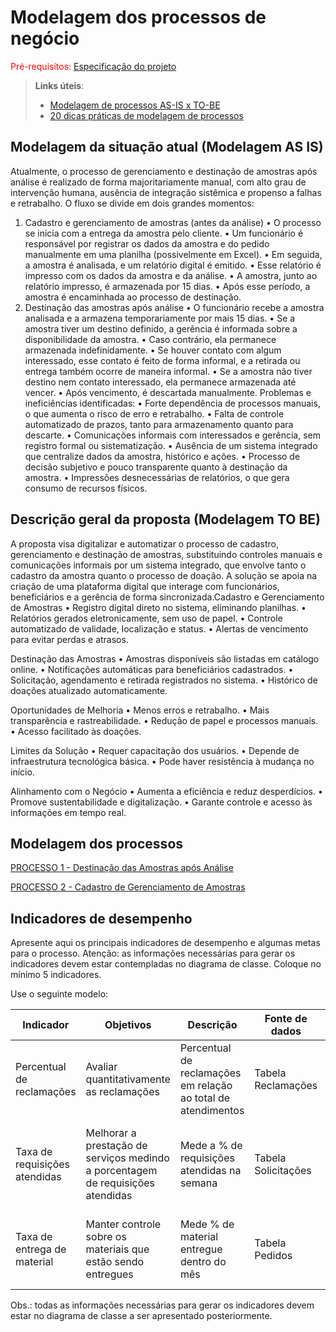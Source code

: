# Modelagem dos processos de negócio

<span style="color:red">Pré-requisitos: <a href="02-Especificacao.md"> Especificação do projeto</a></span>

> **Links úteis**:
> - [Modelagem de processos AS-IS x TO-BE](https://dheka.com.br/modelagem-as-is-to-be/)
> - [20 dicas práticas de modelagem de processos](https://dheka.com.br/20-dicas-praticas-de-modelagem-de-processos/)

## Modelagem da situação atual (Modelagem AS IS)

Atualmente, o processo de gerenciamento e destinação de amostras após análise é realizado de forma majoritariamente manual, com alto grau de intervenção humana, ausência de integração sistêmica e propenso a falhas e retrabalho. O fluxo se divide em dois grandes momentos:
1. Cadastro e gerenciamento de amostras (antes da análise)
	•	O processo se inicia com a entrega da amostra pelo cliente.
	•	Um funcionário é responsável por registrar os dados da amostra e do pedido manualmente em uma planilha (possivelmente em Excel).
	•	Em seguida, a amostra é analisada, e um relatório digital é emitido.
	•	Esse relatório é impresso com os dados da amostra e da análise.
	•	A amostra, junto ao relatório impresso, é armazenada por 15 dias.
	•	Após esse período, a amostra é encaminhada ao processo de destinação.
2. Destinação das amostras após análise
	•	O funcionário recebe a amostra analisada e a armazena temporariamente por mais 15 dias.
	•	Se a amostra tiver um destino definido, a gerência é informada sobre a disponibilidade da amostra.
	•	Caso contrário, ela permanece armazenada indefinidamente.
	•	Se houver contato com algum interessado, esse contato é feito de forma informal, e a retirada ou entrega também ocorre de maneira informal.
	•	Se a amostra não tiver destino nem contato interessado, ela permanece armazenada até vencer.
	•	Após vencimento, é descartada manualmente.
Problemas e ineficiências identificadas:
	•	Forte dependência de processos manuais, o que aumenta o risco de erro e retrabalho.
	•	Falta de controle automatizado de prazos, tanto para armazenamento quanto para descarte.
	•	Comunicações informais com interessados e gerência, sem registro formal ou sistematização.
	•	Ausência de um sistema integrado que centralize dados da amostra, histórico e ações.
	•	Processo de decisão subjetivo e pouco transparente quanto à destinação da amostra.
	•	Impressões desnecessárias de relatórios, o que gera consumo de recursos físicos.

## Descrição geral da proposta (Modelagem TO BE)
A proposta visa digitalizar e automatizar o processo de cadastro, gerenciamento e destinação de amostras, substituindo controles manuais e comunicações informais por um sistema integrado, que envolve tanto o cadastro da amostra quanto o processo de doação. A solução se apoia na criação de uma plataforma digital que interage com funcionários, beneficiários e a gerência de forma sincronizada.Cadastro e Gerenciamento de Amostras
	•	Registro digital direto no sistema, eliminando planilhas.
	•	Relatórios gerados eletronicamente, sem uso de papel.
	•	Controle automatizado de validade, localização e status.
	•	Alertas de vencimento para evitar perdas e atrasos.

Destinação das Amostras
	•	Amostras disponíveis são listadas em catálogo online.
	•	Notificações automáticas para beneficiários cadastrados.
	•	Solicitação, agendamento e retirada registrados no sistema.
	•	Histórico de doações atualizado automaticamente.

Oportunidades de Melhoria
	•	Menos erros e retrabalho.
	•	Mais transparência e rastreabilidade.
	•	Redução de papel e processos manuais.
	•	Acesso facilitado às doações.

Limites da Solução
	•	Requer capacitação dos usuários.
	•	Depende de infraestrutura tecnológica básica.
	•	Pode haver resistência à mudança no início.

Alinhamento com o Negócio
	•	Aumenta a eficiência e reduz desperdícios.
	•	Promove sustentabilidade e digitalização.
	•	Garante controle e acesso às informações em tempo real.

## Modelagem dos processos

[PROCESSO 1 - Destinação das Amostras após Análise](./processes/processo-1-nome-do-processo.md "Detalhamento do processo 1.")

[PROCESSO 2 - Cadastro de Gerenciamento de Amostras](./processes/processo-2-nome-do-processo.md "Detalhamento do processo 2.")


## Indicadores de desempenho

Apresente aqui os principais indicadores de desempenho e algumas metas para o processo. Atenção: as informações necessárias para gerar os indicadores devem estar contempladas no diagrama de classe. Coloque no mínimo 5 indicadores.

Use o seguinte modelo:

| **Indicador** | **Objetivos** | **Descrição** | **Fonte de dados** | **Fórmula de cálculo** |
| ---           | ---           | ---           | ---             | ---             |
| Percentual de reclamações | Avaliar quantitativamente as reclamações | Percentual de reclamações em relação ao total de atendimentos | Tabela Reclamações | número total de reclamações / número total de atendimentos |
| Taxa de requisições atendidas | Melhorar a prestação de serviços medindo a porcentagem de requisições atendidas| Mede a % de requisições atendidas na semana | Tabela Solicitações | (número de requisições atendidas / número total de requisições) * 100 |
| Taxa de entrega de material | Manter controle sobre os materiais que estão sendo entregues | Mede % de material entregue dentro do mês | Tabela Pedidos | (número de pedidos entregues / número total de pedidos) * 100 |


Obs.: todas as informações necessárias para gerar os indicadores devem estar no diagrama de classe a ser apresentado posteriormente.
